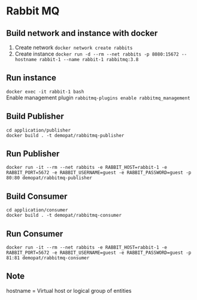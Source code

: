 # Rabbit MQ

## Build network and instance with docker
1. Create network
```docker network create rabbits```
2. Create instance
```docker run -d --rm --net rabbits -p 8080:15672 --hostname rabbit-1 --name rabbit-1 rabbitmq:3.8```

## Run instance
```docker exec -it rabbit-1 bash```</br>
Enable management plugin
```rabbitmq-plugins enable rabbitmq_management```

## Build Publisher
```cd application/publisher ```</br>
```docker build . -t demopat/rabbitmq-publisher```

## Run Publisher
```docker run -it --rm --net rabbits -e RABBIT_HOST=rabbit-1 -e RABBIT_PORT=5672 -e RABBIT_USERNAME=guest -e RABBIT_PASSWORD=guest -p 80:80 demopat/rabbitmq-publisher```

## Build Consumer
```cd application/consumer```</br>
```docker build . -t demopat/rabbitmq-consumer```

## Run Consumer
```docker run -it --rm --net rabbits -e RABBIT_HOST=rabbit-1 -e RABBIT_PORT=5672 -e RABBIT_USERNAME=guest -e RABBIT_PASSWORD=guest -p 81:81 demopat/rabbitmq-consumer```


## Note
hostname = Virtual host or logical group of entities
